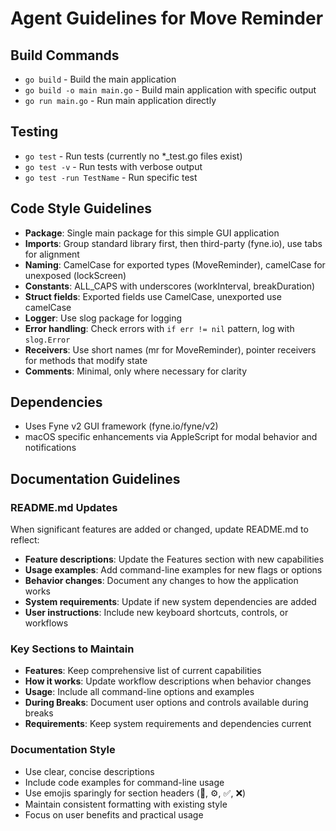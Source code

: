 # Agent Guidelines for Move Reminder

## Build Commands

- `go build` - Build the main application  
- `go build -o main main.go` - Build main application with specific output
- `go run main.go` - Run main application directly

## Testing

- `go test` - Run tests (currently no *_test.go files exist)
- `go test -v` - Run tests with verbose output
- `go test -run TestName` - Run specific test

## Code Style Guidelines

- **Package**: Single main package for this simple GUI application
- **Imports**: Group standard library first, then third-party (fyne.io), use tabs for alignment
- **Naming**: CamelCase for exported types (MoveReminder), camelCase for unexposed (lockScreen)
- **Constants**: ALL_CAPS with underscores (workInterval, breakDuration)
- **Struct fields**: Exported fields use CamelCase, unexported use camelCase
- **Logger**: Use slog package for logging
- **Error handling**: Check errors with `if err != nil` pattern, log with `slog.Error`
- **Receivers**: Use short names (mr for MoveReminder), pointer receivers for methods that modify state
- **Comments**: Minimal, only where necessary for clarity

## Dependencies

- Uses Fyne v2 GUI framework (fyne.io/fyne/v2)
- macOS specific enhancements via AppleScript for modal behavior and notifications

## Documentation Guidelines

### README.md Updates

When significant features are added or changed, update README.md to reflect:

- **Feature descriptions**: Update the Features section with new capabilities
- **Usage examples**: Add command-line examples for new flags or options  
- **Behavior changes**: Document any changes to how the application works
- **System requirements**: Update if new system dependencies are added
- **User instructions**: Include new keyboard shortcuts, controls, or workflows

### Key Sections to Maintain

- **Features**: Keep comprehensive list of current capabilities
- **How it works**: Update workflow descriptions when behavior changes
- **Usage**: Include all command-line options and examples
- **During Breaks**: Document user options and controls available during breaks
- **Requirements**: Keep system requirements and dependencies current

### Documentation Style

- Use clear, concise descriptions
- Include code examples for command-line usage
- Use emojis sparingly for section headers (🎯, ⚙️, ✅, ❌)
- Maintain consistent formatting with existing style
- Focus on user benefits and practical usage
